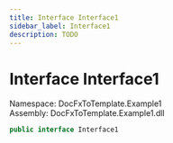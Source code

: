 ```yaml
---
title: Interface Interface1
sidebar_label: Interface1
description: TODO
---
```


# Interface Interface1
Namespace: DocFxToTemplate.Example1   
Assembly: DocFxToTemplate.Example1.dll
    
   

```csharp title="T:\Projekty\DocFxToTemplate\src\example\DocFxToTemplate.Example1\Interface1.cs#2" 
public interface Interface1
```

   

   

   

   

   

   

   

   

   